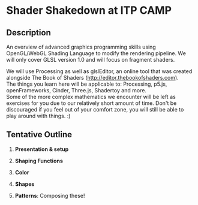 # Shader Shakedown at ITP CAMP

## Description

An overview of advanced graphics programming skills using OpenGL/WebGL Shading Language to modify the rendering pipeline. We will only cover GLSL version 1.0 and will focus on fragment shaders. 

We will use Processing as well as glslEditor, an online tool that was created alongside The Book of Shaders (http://editor.thebookofshaders.com).  
The things you learn here will be applicable to: Processing, p5.js, openFrameworks, Cinder, Three.js, Shadertoy and more.   
Some of the more complex mathematics we encounter will be left as exercises for you due to our relatively short amount of time. Don't be discouraged if you feel out of your comfort zone, you will still be able to play around with things. :)  


## Tentative Outline

1. **Presentation & setup**

2. **Shaping Functions**

3. **Color**

4. **Shapes**

5. **Patterns**: Composing these! 
